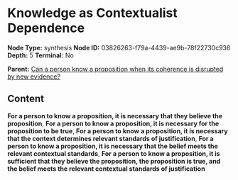 # Knowledge as Contextualist Dependence

**Node Type:** synthesis
**Node ID:** 03826263-f79a-4439-ae9b-78f22730c936
**Depth:** 5
**Terminal:** No

**Parent:** [Can a person know a proposition when its coherence is disrupted by new evidence?](can-a-person-know-a-proposition-when-its-coherence-is-disrupted-by-new-evidence-antithesis-8375f47e-aeff-4da8-9f66-fb2a5d42d1e6.md)

## Content

**For a person to know a proposition, it is necessary that they believe the proposition**, **For a person to know a proposition, it is necessary for the proposition to be true**, **For a person to know a proposition, it is necessary that the context determines relevant standards of justification**, **For a person to know a proposition, it is necessary that the belief meets the relevant contextual standards**, **For a person to know a proposition, it is sufficient that they believe the proposition, the proposition is true, and the belief meets the relevant contextual standards of justification**
